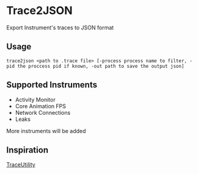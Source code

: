 # Trace2JSON
Export Instrument's traces to JSON format

## Usage
```
trace2json <path to .trace file> [-process process name to filter, -pid the proccess pid if known, -out path to save the output json]
```

## Supported Instruments
- Activity Monitor
- Core Animation FPS
- Network Connections
- Leaks

More instruments will be added

## Inspiration
[TraceUtility](https://github.com/Qusic/TraceUtility)
